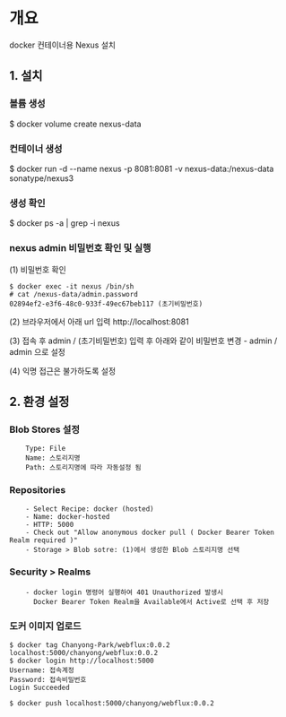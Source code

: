 # 개요
docker 컨테이너용 Nexus 설치

## 1. 설치
### 볼륨 생성
$ docker volume create nexus-data

### 컨테이너 생성
$ docker run -d --name nexus -p 8081:8081 -v nexus-data:/nexus-data sonatype/nexus3

### 생성 확인
$ docker ps -a | grep -i nexus

### nexus admin 비밀번호 확인 및 실행
(1) 비밀번호 확인
```
$ docker exec -it nexus /bin/sh
# cat /nexus-data/admin.password
02894ef2-e3f6-48c0-933f-49ec67beb117 (초기비밀번호)
```
(2) 브라우저에서 아래 url 입력
   http://localhost:8081 
   
(3) 접속 후 admin / (초기비밀번호) 입력 후 아래와 같이 비밀번호 변경
    - admin / admin 으로 설정

(4) 익명 접근은 불가하도록 설정

## 2. 환경 설정
### Blob Stores 설정
```
    Type: File
    Name: 스토리지명
    Path: 스토리지명에 따라 자동설정 됨
```
### Repositories
```
    - Select Recipe: docker (hosted)
    - Name: docker-hosted
	- HTTP: 5000
	- Check out "Allow anonymous docker pull ( Docker Bearer Token Realm required )"
	- Storage > Blob sotre: (1)에서 생성한 Blob 스토리지명 선택
```
### Security > Realms
```
    - docker login 명령어 실행하여 401 Unauthorized 발생시
	  Docker Bearer Token Realm을 Available에서 Active로 선택 후 저장
```
### 도커 이미지 업로드
```
$ docker tag Chanyong-Park/webflux:0.0.2 localhost:5000/chanyong/webflux:0.0.2
$ docker login http://localhost:5000
Username: 접속계정
Password: 접속비밀번호
Login Succeeded

$ docker push localhost:5000/chanyong/webflux:0.0.2
```
